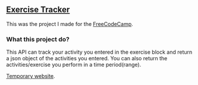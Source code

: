## [Exercise Tracker](https://www.freecodecamp.org/learn/apis-and-microservices/apis-and-microservices-projects/exercise-tracker)

This was the project I made for the [FreeCodeCamp](https://www.freecodecamp.org).


### What this project do?
  This API can track your activity you entered in the exercise block and return a json object of the activities you entered.
  You can also return the activities/exercise you perform in a time period(range).
  
  [Temporary website](https://boilerplate-project-exercisetracker.garvityadav1.repl.co). 
